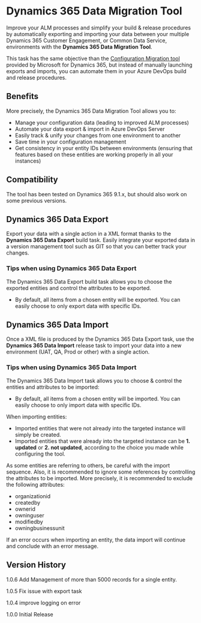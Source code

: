 # Dynamics 365 Data Migration Tool
Improve your ALM processes and simplify your build & release procedures by automatically exporting and importing your data between your multiple Dynamics 365 Customer Engagement, or Common Data Service, environments with the **Dynamics 365 Data Migration Tool**. 

This task has the same objective than the [Configuration Migration tool](https://docs.microsoft.com/en-us/dynamics365/customer-engagement/admin/manage-configuration-data) provided by Microsoft for Dynamics 365, but instead of manually launching exports and imports, you can automate them in your Azure DevOps build and release procedures.   

## Benefits
More precisely, the Dynamics 365 Data Migration Tool allows you to:
- Manage your configuration data (leading to improved ALM processes)
- Automate your data export & import in Azure DevOps Server
- Easily track & unify your changes from one environment to another
- Save time in your configuration management
- Get consistency in your entity IDs between environments (ensuring that features based on these entities are working properly in all your instances)

## Compatibility
The tool has been tested on Dynamics 365 9.1.x, but should also work on some previous versions.

## Dynamics 365 Data Export
Export your data with a single action in a XML format thanks to the **Dynamics 365 Data Export** build task. Easily integrate your exported data in a version management tool such as GIT so that you can better track your changes.

### Tips when using Dynamics 365 Data Export
The Dynamics 365 Data Export build task allows you to choose the exported entities and control the attributes to be exported.
-   By default, all items from a chosen entity will be exported. You can easily choose to only export data with specific IDs.

## Dynamics 365 Data Import
Once a XML file is produced by the Dynamics 365 Data Export task, use the **Dynamics 365 Data Import**  release task to import your data into a new environment (UAT, QA, Prod or other) with a single action.

### Tips when using Dynamics 365 Data Import
The Dynamics 365 Data Import task allows you to choose & control the entities and attributes to be imported:
-   By default, all items from a chosen entity will be imported. You can easily choose to only import data with specific IDs.

When importing entities:
-   Imported entities that were not already into the targeted instance will simply be created.
-   Imported entities that were already into the targeted instance can be  **1. updated**  or  **2. not updated**, according to the choice you made while configuring the tool.

As some entities are referring to others, be careful with the import sequence. Also, it is recommended to ignore some references by controlling the attributes to be imported. More precisely, it is recommended to exclude the following attributes:
-   organizationid
-   createdby
-   ownerid
-   owninguser
-   modifiedby
-   owningbusinessunit

If an error occurs when importing an entity, the data import will continue and conclude with an error message.

## Version History
1.0.6 Add Management of more than 5000 records for a single entity.

1.0.5 Fix issue with export task

1.0.4 improve logging on error

1.0.0 Initial Release

